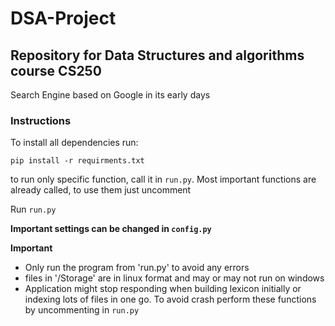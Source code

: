 # DSA-Project
## Repository for Data Structures and algorithms course CS250
Search Engine based on Google in its early days

### Instructions
To install all dependencies run:
```
pip install -r requirments.txt
```

to run only specific function, call it in `run.py`. Most important functions are already called, to use them just uncomment

Run `run.py`

__Important settings can be changed in `config.py`__

**Important**
* Only run the program from 'run.py' to avoid any errors
* files  in '/Storage' are in linux format and may or may not run on windows
* Application might stop responding when building lexicon initially or indexing lots of files in one go. To avoid crash perform these functions by uncommenting in `run.py`
